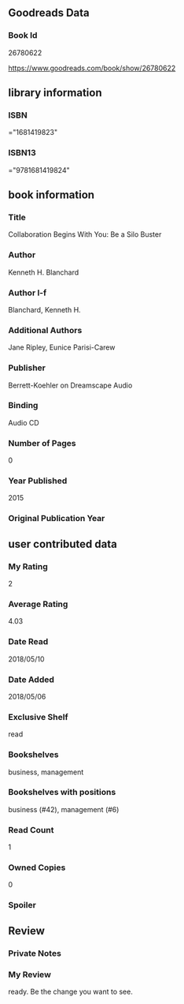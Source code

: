 <!-- This template shows how to bulk convert all columns of data into one markdown file -->
<!-- caveat: KeyError if there's a mismatch. Empty values output nothing -->

## Goodreads Data

### Book Id 

26780622

https://www.goodreads.com/book/show/26780622

## library information

### ISBN 
="1681419823"

### ISBN13 
="9781681419824"

## book information

### Title
Collaboration Begins With You: Be a Silo Buster

### Author 
Kenneth H. Blanchard

### Author l-f 
Blanchard, Kenneth H.

### Additional Authors
Jane Ripley, Eunice Parisi-Carew

### Publisher 
Berrett-Koehler on Dreamscape Audio

### Binding
Audio CD

### Number of Pages
0

### Year Published
2015

### Original Publication Year 


## user contributed data

### My Rating
2

### Average Rating
4.03

### Date Read
2018/05/10

### Date Added
2018/05/06

### Exclusive Shelf
read

### Bookshelves
business, management

### Bookshelves with positions
business (#42), management (#6)

### Read Count
1

### Owned Copies
0

### Spoiler 


## Review

### Private Notes


### My Review
ready. Be the change you want to see.